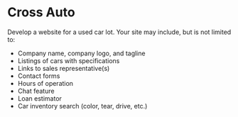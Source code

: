 # Cross Auto

Develop a website for a used car lot. Your site may include, but is not limited to:
* Company name, company logo, and tagline
* Listings of cars with specifications
* Links to sales representative(s)
* Contact forms
* Hours of operation
* Chat feature
* Loan estimator
* Car inventory search (color, tear, drive, etc.)